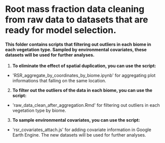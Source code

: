 # Root mass fraction data cleaning from raw data to datasets that are ready for model selection.

#### This folder contains scripts that filtering out outliers in each biome in each vegetation type. Sampled by environmental covariates, these datasets will be used for further analyses. 

1. **To eliminate the effect of spatial duplication, you can use the script:**
  - 'RSR_aggregate_by_coordinates_by_biome.ipynb' for aggregating plot informations that falling on the same location.
  
2. **To filter out the outliers of the data in each biome, you can use the script:**
  - 'raw_data_clean_after_aggregation.Rmd' for filtering out outliers in each vegetation type by biome.
  
3. **To sample environmental covariates, you can use the script:**
  - 'rsr_covariates_attach.js' for adding covariate information in Google Earth Engine. The new datasets will be used for further analyses.
